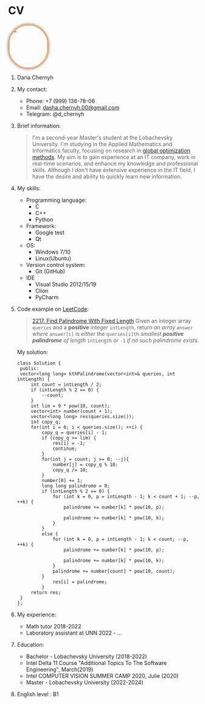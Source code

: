 # **CV**
<style>
   .round {
    border-radius: 100px; /* Радиус скругления */
    border: 3px solid sandybrown; /* Параметры рамки */
    box-shadow: 0 0 7px #666; /* Параметры тени */
   }
</style>
<img src="https://avatars.githubusercontent.com/u/55274971?v=4" width="100" height="111" class="round">  

1. Daria Chernyh
2. My contact:
   * Phone: +7 (999) 136-78-06
   * Email: dasha.chernyh.00@gmail.com
   * Telegram: @d_chernyh
3. Brief information:
   >I'm a second-year Master's student at the Lobachevsky University. 
   > I'm studying in the Applied Mathematics and Informatics faculty, focusing on research in [global optimization methods][1].
   > My aim is to gain experience at an IT company, work in real-time scenarios, and enhance my knowledge and professional
   > skills. Although I don't have extensive experience in the IT field, I have the desire and ability to quickly learn 
   > new information.
   > 
   > [1]:http://omega.sp.susu.ru/pavt2023/poster/018.pdf
4. My skills:
   * Programming language:
     * C
     * C++
     * Python
   * Framework:
     * Google test
     * Qt
   * OS:
     * Windows 7/10
     * Linux(Ubuntu)
   * Version control system:
     * Git (GitHub)
   * IDE
     * Visual Studio 2012/15/19
     * Clion
     * PyCharm
5. Code example on [LeetCode](https://leetcode.com/):
   >    [2217\. Find Palindrome With Fixed Length](https://leetcode.com/problems/find-palindrome-with-fixed-length/) 
   >    Given an integer array `queries` and a **positive** integer `intLength`, return *an array* `answer` *where* `answer[i]`
   >    is *either* the `queries[i]th` *smallest* ***positive palindrome*** *of length* `intLength` *or* `-1` *if no such 
   >    palindrome exists*.
    
      My solution:
      ````
      class Solution {
       public:
       vector<long long> kthPalindrome(vector<int>& queries, int intLength) {
           int count = intLength / 2;
           if (intLength % 2 == 0) {
               --count;
           }
           int lim = 9 * pow(10, count);
           vector<int> number(count + 1);
           vector<long long> res(queries.size());
           int copy_q;
           for(int i = 0; i < queries.size(); ++i) {
               copy_q = queries[i] - 1;
               if (copy_q >= lim) {
                   res[i] = -1;
                   continue;
               }
               for(int j = count; j >= 0; --j){
                   number[j] = copy_q % 10;
                   copy_q /= 10; 
               }
               number[0] += 1;
               long long palindrome = 0;
               if (intLength % 2 == 0) {
                   for (int k = 0, p = intLength - 1; k < count + 1; --p, ++k) {
                       palindrome += number[k] * pow(10, p);

                       palindrome += number[k] * pow(10, k);
                   }
               }
               else {
                   for (int k = 0, p = intLength - 1; k < count; --p, ++k) {
                       palindrome += number[k] * pow(10, p);

                       palindrome += number[k] * pow(10, k);
                   }
                   palindrome += number[count] * pow(10, count);
               }
                   res[i] = palindrome;
               }
           return res;
       }
    };
    ````
6. My experience:
   * Math tutor 2018-2022
   * Laboratory assistant at UNN 2022 - ...
7. Education:
   * Bachelor - Lobachevsky University (2018-2022) 
   * Intel Delta 11 Course "Additional Topics To The Software Engineering", March(2019)
   * Intel COMPUTER VISION SUMMER CAMP 2020, Julie (2020)
   * Master - Lobachevsky University (2022-2024)
8. English level : B1
